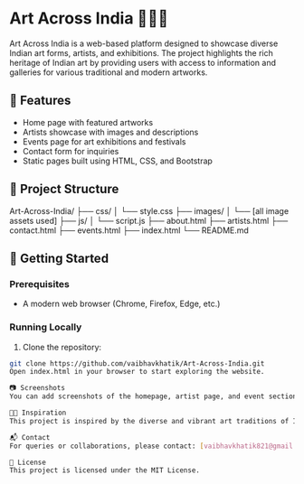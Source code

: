 # Art Across India 🎨🇮🇳

Art Across India is a web-based platform designed to showcase diverse Indian art forms, artists, and exhibitions. The project highlights the rich heritage of Indian art by providing users with access to information and galleries for various traditional and modern artworks.

## 🌟 Features

- Home page with featured artworks
- Artists showcase with images and descriptions
- Events page for art exhibitions and festivals
- Contact form for inquiries
- Static pages built using HTML, CSS, and Bootstrap

## 📁 Project Structure

Art-Across-India/ ├── css/ │ └── style.css ├── images/ │ └── [all image assets used] ├── js/ │ └── script.js ├── about.html ├── artists.html ├── contact.html ├── events.html ├── index.html └── README.md

## 🚀 Getting Started

### Prerequisites

- A modern web browser (Chrome, Firefox, Edge, etc.)

### Running Locally

1. Clone the repository:

```bash
git clone https://github.com/vaibhavkhatik/Art-Across-India.git
Open index.html in your browser to start exploring the website.

📷 Screenshots
You can add screenshots of the homepage, artist page, and event sections here to showcase UI.

👨‍🎨 Inspiration
This project is inspired by the diverse and vibrant art traditions of India, with a mission to make them more accessible to digital audiences.

📬 Contact
For queries or collaborations, please contact: [vaibhavkhatik821@gmail.com.com]

📝 License
This project is licensed under the MIT License.

